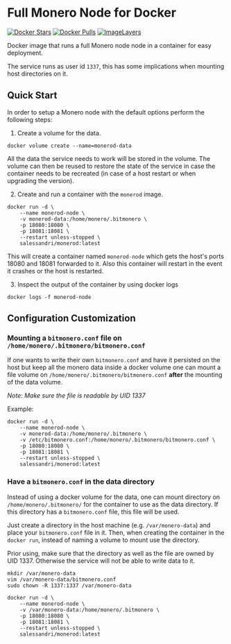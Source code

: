 # Full Monero Node for Docker

[![Docker Stars](https://img.shields.io/docker/stars/salessandri/monerod.svg)](https://hub.docker.com/r/salessandri/monerod/)
[![Docker Pulls](https://img.shields.io/docker/pulls/salessandri/monerod.svg)](https://hub.docker.com/r/salessandri/monerod/)
[![ImageLayers](https://images.microbadger.com/badges/image/salessandri/monerod.svg)](https://microbadger.com/images/salessandri/monerod)

Docker image that runs a full Monero node node in a container for easy deployment.

The service runs as user id `1337`, this has some implications when mounting host directories on it.

## Quick Start

In order to setup a Monero node with the default options perform the following steps:

1. Create a volume for the data.

```
docker volume create --name=monerod-data
```

All the data the service needs to work will be stored in the volume.
The volume can then be reused to restore the state of the service in case the container needs to be recreated (in case of a host restart or when upgrading the version).

2. Create and run a container with the `monerod` image.

```
docker run -d \
    --name monerod-node \
    -v monerod-data:/home/monero/.bitmonero \
    -p 18080:18080 \
    -p 18081:18081 \
    --restart unless-stopped \
    salessandri/monerod:latest
```

This will create a container named `monerod-node` which gets the host's ports 18080 and 18081 forwarded to it.
Also this container will restart in the event it crashes or the host is restarted.

3. Inspect the output of the container by using docker logs

```
docker logs -f monerod-node
```

## Configuration Customization

### Mounting a `bitmonero.conf` file on `/home/monero/.bitmonero/bitmonero.conf`

If one wants to write their own `bitmonero.conf` and have it persisted on the host but keep all the
monero data inside a docker volume one can mount a file volume on `/home/monero/.bitmonero/bitmonero.conf` **after** the mounting of the data volume.

_Note: Make sure the file is readable by UID 1337_

Example:
```
docker run -d \
    --name monerod-node \
    -v monerod-data:/home/monero/.bitmonero \
    -v /etc/bitmonero.conf:/home/monero/.bitmonero/bitmonero.conf \
    -p 18080:18080 \
    -p 18081:18081 \
    --restart unless-stopped \
    salessandri/monerod:latest
```

### Have a `bitmonero.conf` in the data directory

Instead of using a docker volume for the data, one can mount directory on `/home/monero/.bitmonero/` for the container to use as the data directory.
If this directory has a `bitmonero.conf` file, this file will be used.

Just create a directory in the host machine (e.g. `/var/monero-data`) and place your `bitmonero.conf` file in it.
Then, when creating the container in the `docker run`, instead of naming a volume to mount use the directory.

Prior using, make sure that the directory as well as the file are owned by UID 1337. Otherwise the service will not be able to write data to it.

```
mkdir /var/monero-data
vim /var/monero-data/bitmonero.conf
sudo chown -R 1337:1337 /var/monero-data

docker run -d \
    --name monerod-node \
    -v /var/monero-data:/home/monero/.bitmonero \
    -p 18080:18080 \
    -p 18081:18081 \
    --restart unless-stopped \
    salessandri/monerod:latest
```
